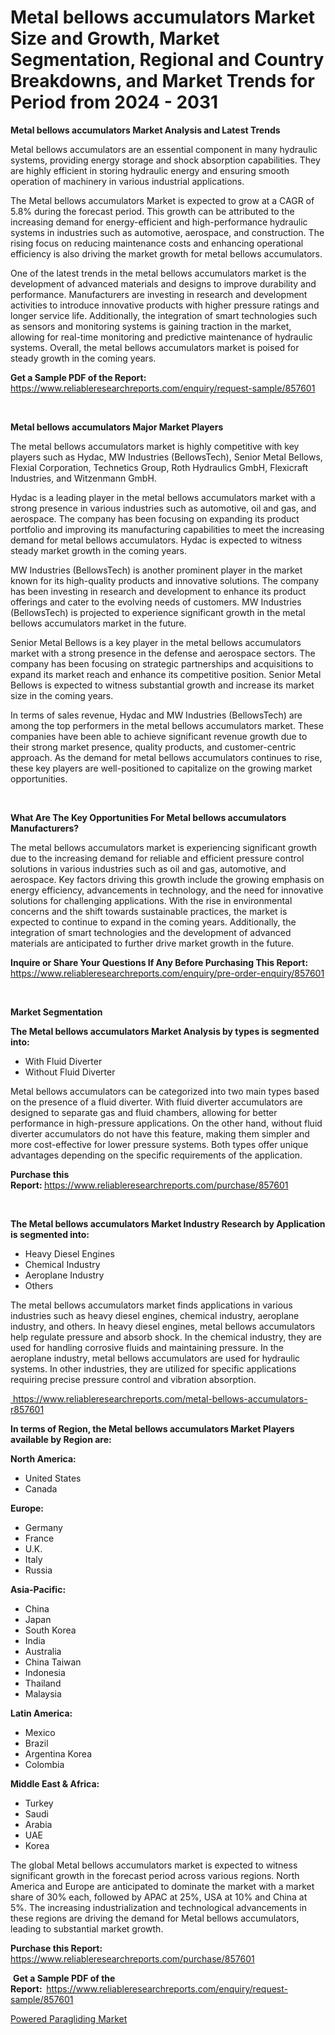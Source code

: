 <p><h1>Metal bellows accumulators Market Size and Growth, Market Segmentation, Regional and Country Breakdowns, and Market Trends for Period from 2024 -  2031</h1></p><p><strong>Metal bellows accumulators Market Analysis and Latest Trends</strong></p>
<p><p>Metal bellows accumulators are an essential component in many hydraulic systems, providing energy storage and shock absorption capabilities. They are highly efficient in storing hydraulic energy and ensuring smooth operation of machinery in various industrial applications.</p><p>The Metal bellows accumulators Market is expected to grow at a CAGR of 5.8% during the forecast period. This growth can be attributed to the increasing demand for energy-efficient and high-performance hydraulic systems in industries such as automotive, aerospace, and construction. The rising focus on reducing maintenance costs and enhancing operational efficiency is also driving the market growth for metal bellows accumulators.</p><p>One of the latest trends in the metal bellows accumulators market is the development of advanced materials and designs to improve durability and performance. Manufacturers are investing in research and development activities to introduce innovative products with higher pressure ratings and longer service life. Additionally, the integration of smart technologies such as sensors and monitoring systems is gaining traction in the market, allowing for real-time monitoring and predictive maintenance of hydraulic systems. Overall, the metal bellows accumulators market is poised for steady growth in the coming years.</p></p>
<p><strong>Get a Sample PDF of the Report:&nbsp;</strong> <a href="https://www.reliableresearchreports.com/enquiry/request-sample/857601">https://www.reliableresearchreports.com/enquiry/request-sample/857601</a></p>
<p>&nbsp;</p>
<p><strong>Metal bellows accumulators Major Market Players</strong></p>
<p><p>The metal bellows accumulators market is highly competitive with key players such as Hydac, MW Industries (BellowsTech), Senior Metal Bellows, Flexial Corporation, Technetics Group, Roth Hydraulics GmbH, Flexicraft Industries, and Witzenmann GmbH. </p><p>Hydac is a leading player in the metal bellows accumulators market with a strong presence in various industries such as automotive, oil and gas, and aerospace. The company has been focusing on expanding its product portfolio and improving its manufacturing capabilities to meet the increasing demand for metal bellows accumulators. Hydac is expected to witness steady market growth in the coming years.</p><p>MW Industries (BellowsTech) is another prominent player in the market known for its high-quality products and innovative solutions. The company has been investing in research and development to enhance its product offerings and cater to the evolving needs of customers. MW Industries (BellowsTech) is projected to experience significant growth in the metal bellows accumulators market in the future.</p><p>Senior Metal Bellows is a key player in the metal bellows accumulators market with a strong presence in the defense and aerospace sectors. The company has been focusing on strategic partnerships and acquisitions to expand its market reach and enhance its competitive position. Senior Metal Bellows is expected to witness substantial growth and increase its market size in the coming years.</p><p>In terms of sales revenue, Hydac and MW Industries (BellowsTech) are among the top performers in the metal bellows accumulators market. These companies have been able to achieve significant revenue growth due to their strong market presence, quality products, and customer-centric approach. As the demand for metal bellows accumulators continues to rise, these key players are well-positioned to capitalize on the growing market opportunities.</p></p>
<p>&nbsp;</p>
<p><strong>What Are The Key Opportunities For Metal bellows accumulators Manufacturers?</strong></p>
<p><p>The metal bellows accumulators market is experiencing significant growth due to the increasing demand for reliable and efficient pressure control solutions in various industries such as oil and gas, automotive, and aerospace. Key factors driving this growth include the growing emphasis on energy efficiency, advancements in technology, and the need for innovative solutions for challenging applications. With the rise in environmental concerns and the shift towards sustainable practices, the market is expected to continue to expand in the coming years. Additionally, the integration of smart technologies and the development of advanced materials are anticipated to further drive market growth in the future.</p></p>
<p><strong>Inquire or Share Your Questions If Any Before Purchasing This Report:</strong> <a href="https://www.reliableresearchreports.com/enquiry/pre-order-enquiry/857601">https://www.reliableresearchreports.com/enquiry/pre-order-enquiry/857601</a></p>
<p>&nbsp;</p>
<p><strong>Market Segmentation</strong></p>
<p><strong>The Metal bellows accumulators Market Analysis by types is segmented into:</strong></p>
<p><ul><li>With Fluid Diverter</li><li>Without Fluid Diverter</li></ul></p>
<p><p>Metal bellows accumulators can be categorized into two main types based on the presence of a fluid diverter. With fluid diverter accumulators are designed to separate gas and fluid chambers, allowing for better performance in high-pressure applications. On the other hand, without fluid diverter accumulators do not have this feature, making them simpler and more cost-effective for lower pressure systems. Both types offer unique advantages depending on the specific requirements of the application.</p></p>
<p><strong>Purchase this Report:&nbsp;</strong><a href="https://www.reliableresearchreports.com/purchase/857601">https://www.reliableresearchreports.com/purchase/857601</a></p>
<p>&nbsp;</p>
<p><strong>The Metal bellows accumulators Market Industry Research by Application is segmented into:</strong></p>
<p><ul><li>Heavy Diesel Engines</li><li>Chemical Industry</li><li>Aeroplane Industry</li><li>Others</li></ul></p>
<p><p>The metal bellows accumulators market finds applications in various industries such as heavy diesel engines, chemical industry, aeroplane industry, and others. In heavy diesel engines, metal bellows accumulators help regulate pressure and absorb shock. In the chemical industry, they are used for handling corrosive fluids and maintaining pressure. In the aeroplane industry, metal bellows accumulators are used for hydraulic systems. In other industries, they are utilized for specific applications requiring precise pressure control and vibration absorption.</p></p>
<p><a href="https://www.reliableresearchreports.com/metal-bellows-accumulators-r857601">&nbsp;https://www.reliableresearchreports.com/metal-bellows-accumulators-r857601</a></p>
<p><strong>In terms of Region, the Metal bellows accumulators Market Players available by Region are:</strong></p>
<p>
    <p> <strong> North America: </strong>
        <ul>
            <li>United States</li>
            <li>Canada</li>
        </ul>
        </p> 
    <p> <strong> Europe: </strong>
        <ul>
            <li>Germany</li>
            <li>France</li>
            <li>U.K.</li>
            <li>Italy</li>
            <li>Russia</li>
        </ul>
        </p> 
    <p> <strong> Asia-Pacific: </strong>
        <ul>
            <li>China</li>
            <li>Japan</li>
            <li>South Korea</li>
            <li>India</li>
            <li>Australia</li>
            <li>China Taiwan</li>
            <li>Indonesia</li>
            <li>Thailand</li>
            <li>Malaysia</li>
        </ul>
        </p> 
    <p> <strong> Latin America: </strong>
        <ul>
            <li>Mexico</li>
            <li>Brazil</li>
            <li>Argentina Korea</li>
            <li>Colombia</li>
        </ul>
        </p> 
    <p> <strong> Middle East & Africa: </strong>
        <ul>
            <li>Turkey</li>
            <li>Saudi</li>
            <li>Arabia</li>
            <li>UAE</li>
            <li>Korea</li>
        </ul>
    </p>
    </p>
<p><p>The global Metal bellows accumulators market is expected to witness significant growth in the forecast period across various regions. North America and Europe are anticipated to dominate the market with a market share of 30% each, followed by APAC at 25%, USA at 10% and China at 5%. The increasing industrialization and technological advancements in these regions are driving the demand for Metal bellows accumulators, leading to substantial market growth.</p></p>
<p><strong>Purchase this Report: </strong><a href="https://www.reliableresearchreports.com/purchase/857601">https://www.reliableresearchreports.com/purchase/857601</a></p>
<p>&nbsp;<strong>Get a Sample PDF of the Report:&nbsp;&nbsp;</strong><a href="https://www.reliableresearchreports.com/enquiry/request-sample/857601">https://www.reliableresearchreports.com/enquiry/request-sample/857601</a></p>
<p><strong></strong></p>
<p><p><a href="https://github.com/Angelnienowdseej3e45z3p8c/Market-Research-Report-List-2/blob/main/powered-paragliding-market.md">Powered Paragliding Market</a></p></p>